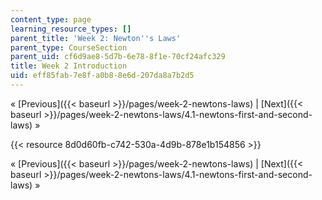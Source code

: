 ```yaml
---
content_type: page
learning_resource_types: []
parent_title: 'Week 2: Newton''s Laws'
parent_type: CourseSection
parent_uid: cf6d9ae8-5d7b-6e78-8f1e-70cf24afc329
title: Week 2 Introduction
uid: eff85fab-7e8f-a0b8-8e6d-207da8a7b2d5
---
```


« [Previous]({{< baseurl >}}/pages/week-2-newtons-laws) | [Next]({{< baseurl >}}/pages/week-2-newtons-laws/4.1-newtons-first-and-second-laws) »

{{< resource 8d0d60fb-c742-530a-4d9b-878e1b154856 >}}

« [Previous]({{< baseurl >}}/pages/week-2-newtons-laws) | [Next]({{< baseurl >}}/pages/week-2-newtons-laws/4.1-newtons-first-and-second-laws) »